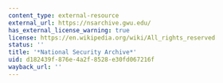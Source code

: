 ```yaml
---
content_type: external-resource
external_url: https://nsarchive.gwu.edu/
has_external_license_warning: true
license: https://en.wikipedia.org/wiki/All_rights_reserved
status: ''
title: '*National Security Archive*'
uid: d182439f-876e-4a2f-8528-e30fd067216f
wayback_url: ''
---
```

